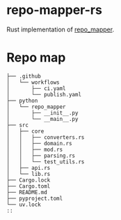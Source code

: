 # repo-mapper-rs
Rust implementation of [repo_mapper](https://github.com/second-ed/repo_mapper).

# Repo map
```
├── .github
│   └── workflows
│       ├── ci.yaml
│       └── publish.yaml
├── python
│   └── repo_mapper
│       ├── __init__.py
│       └── __main__.py
├── src
│   ├── core
│   │   ├── converters.rs
│   │   ├── domain.rs
│   │   ├── mod.rs
│   │   ├── parsing.rs
│   │   └── test_utils.rs
│   ├── api.rs
│   └── lib.rs
├── Cargo.lock
├── Cargo.toml
├── README.md
├── pyproject.toml
└── uv.lock
::
```